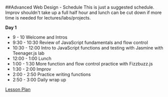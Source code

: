 

##Advanced Web Design - Schedule
This is just a suggested schedule. Improv shouldn't take up a full half hour and lunch can be cut down if more time is needed for lectures/labs/projects.

**Day 1**
+ 9 - 10 Welcome and Intros
+ 9:30 - 10:30 Review of JavaScript fundamentals and flow control
+ 10:30 - 12:00 Intro to JavaScript functions and testing with Jasmine with Teenager.js lab
+ 12:00 - 1:00 Lunch
+ 1:00 - 1:30 More function and flow control practice with Fizzbuzz.js
+ 1:30 - 2:00 Improv
+ 2:00 - 2:50 Practice writing functions
+ 2:50 - 3:00 Daily wrap up

[Lesson Plan](https://docs.google.com/a/flatironschool.com/document/d/1qbo9KnW6bqhmbQenuOD09-mNgSPwoY1hOzH36Vn4Gw0/edit)
